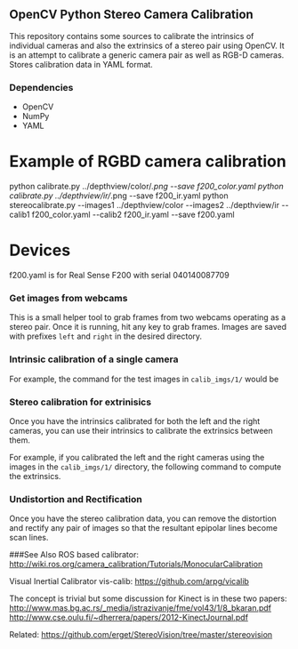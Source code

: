 ## OpenCV Python Stereo Camera Calibration

This repository contains some sources to calibrate the intrinsics of individual cameras and also the extrinsics of a stereo pair using OpenCV. It is an attempt to calibrate a generic camera pair as well as RGB-D cameras. Stores calibration data in YAML format. 


### Dependencies

- OpenCV
- NumPy
- YAML


# Example of RGBD camera calibration
python calibrate.py ../depthview/color/*.png --save f200_color.yaml
python calibrate.py ../depthview/ir/*.png --save f200_ir.yaml
python stereocalibrate.py --images1 ../depthview/color --images2 ../depthview/ir --calib1 f200_color.yaml --calib2 f200_ir.yaml --save f200.yaml

# Devices 
f200.yaml is for Real Sense F200 with serial 040140087709


### Get images from webcams

This is a small helper tool to grab frames from two webcams operating as a stereo pair.
Once it is running, hit any key to grab frames. Images are saved with prefixes `left` and `right` in the desired directory.

### Intrinsic calibration of a single camera


For example, the command for the test images in `calib_imgs/1/` would be


### Stereo calibration for extrinisics

Once you have the intrinsics calibrated for both the left and the right cameras, you can use their intrinsics to calibrate the extrinsics between them.


For example, if you calibrated the left and the right cameras using the images in the `calib_imgs/1/` directory, the following command to compute the extrinsics.


### Undistortion and Rectification

Once you have the stereo calibration data, you can remove the distortion and rectify any pair of images so that the resultant epipolar lines become scan lines.



###See Also
ROS based calibrator: http://wiki.ros.org/camera_calibration/Tutorials/MonocularCalibration

Visual Inertial Calibrator vis-calib: https://github.com/arpg/vicalib


The concept is trivial but some discussion for Kinect is in these two papers: 
	http://www.mas.bg.ac.rs/_media/istrazivanje/fme/vol43/1/8_bkaran.pdf
	http://www.cse.oulu.fi/~dherrera/papers/2012-KinectJournal.pdf

Related: https://github.com/erget/StereoVision/tree/master/stereovision


